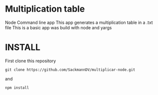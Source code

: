 # Multiplication table
Node Command line app
This app generates a multiplication table in a .txt file
This is a basic app was build with node and yargs

# INSTALL

First clone this repository
```
git clone https://github.com/SackmannDV/multiplicar-node.git
```
and
```
npm install
```
